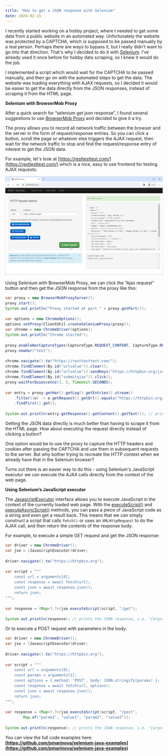 ```yaml
---
title: "How to get a JSON response with Selenium"
date: 2024-02-15
---
```


I recently started working on a hobby project, where I needed to get some data from a public website in an automated way.
Unfortunately the website was protected by a CAPTCHA, which is supposed to be passed manually by a real person. 
Perhaps there are ways to bypass it, but I really didn't want to go into that direction. 
That's why I decided to do it with [Selenium](https://www.selenium.dev/documentation/webdriver/).
I’ve already used it once before for hobby data scraping, so I knew it would do the job.

I implemented a script which would wait for the CAPTCHA to be passed manually, and then go on with the automated steps to get the data. 
The website was loading everything with AJAX requests, so I decided it would be easier to get the data directly from the JSON responses, 
instead of scraping it from the HTML page.

**Selenium with BrowserMob Proxy**

After a quick search for “selenium get json response”, I found several suggestions to use
[BrowserMob Proxy](https://github.com/lightbody/browsermob-proxy) and decided to give it a try.

The proxy allows you to record all network traffic between the browser and the server in the form of request/response entries. 
So you can click a button, scroll the page or whatever else triggers the AJAX request, then wait for the network traffic to stop 
and find the request/response entry of interest to get the JSON data.

For example, let's look at [https://resttesttest.com/](https://resttesttest.com/)
which is a nice, easy to use frontend for testing AJAX requests:

![Screenshot of resttesttest.com website](/assets/images/2024-02-15/rest_test_website.png)

Using Selenium with BrowserMob Proxy, we can click the “Ajax request” button and then get the JSON response from the proxy like this:

```java
var proxy = new BrowserMobProxyServer();
proxy.start();
System.out.println("Proxy started at port " + proxy.getPort());

var options = new ChromeOptions();
options.setProxy(ClientUtil.createSeleniumProxy(proxy));
var chrome = new ChromeDriver(options);
System.out.println("Chrome started");

proxy.enableHarCaptureTypes(CaptureType.REQUEST_CONTENT, CaptureType.RESPONSE_CONTENT);
proxy.newHar("test");

chrome.navigate().to("https://resttesttest.com/");
chrome.findElement(By.id("urlvalue")).clear();
chrome.findElement(By.id("urlvalue")).sendKeys("https://httpbin.org/json");
chrome.findElement(By.id("submitajax")).click();		
proxy.waitForQuiescence(1, 5, TimeUnit.SECONDS);

var entry = proxy.getHar().getLog().getEntries().stream()
    .filter((e) -> e.getRequest().getUrl().equals("https://httpbin.org/json"))
    .findFirst().get();

System.out.println(entry.getResponse().getContent().getText()); // prints the JSON response
```

Getting the JSON data directly is much better than having to scrape it from the HTML page.
How about executing the request directly instead of clicking a button?

One option would be to use the proxy to capture the HTTP headers and cookies after passing 
the CAPTCHA and use them in subsequent requests to the server. But why bother trying to 
recreate the HTTP context when we already have that in the Selenium browser? 

Turns out there is an easier way to do this - using Selenium's JavaScript executor 
we can execute the AJAX calls directly from the context of the web page.


**Using Selenium’s JavaScript executor**

The [JavascriptExecutor](https://www.selenium.dev/selenium/docs/api/java/org/openqa/selenium/JavascriptExecutor.html)
interface allows you to execute JavaScript in the context of the currently loaded web page. 
With the [executeScript()](https://www.selenium.dev/selenium/docs/api/java/org/openqa/selenium/JavascriptExecutor.html#executeScript(java.lang.String,java.lang.Object...))
and [executeAsyncScript()](https://www.selenium.dev/selenium/docs/api/java/org/openqa/selenium/JavascriptExecutor.html#executeAsyncScript(java.lang.String,java.lang.Object...)) 
methods, you can pass a piece of JavaScript code as a string and even get a result back.
This means that we can simply construct a script that calls `fetch()` or uses an `XMLHttpRequest` to do the AJAX call, 
and then return the contents of the response body.

For example, to execute a simple GET request and get the JSON response:

```java
var driver = new ChromeDriver();
var jse = (JavascriptExecutor)driver;

driver.navigate().to("https://httpbin.org");

var script = """
    const url = arguments[0];
    const response = await fetch(url);
    const json = await response.json();
    return json;
""";

var response = (Map<?,?>)jse.executeScript(script, "/get");

System.out.println(response); // prints the JSON response, i.e. "{args={}, headers={...}, origin=YOUR_IP_ADDRESS, url=https://httpbin.org/get}"
```

Or to execute a POST request with parameters in the body:

```java
var driver = new ChromeDriver();
var jse = (JavascriptExecutor)driver;

driver.navigate().to("https://httpbin.org");

var script = """
    const url = arguments[0];
    const params = arguments[1];
    const options = { method: 'POST', body: JSON.stringify(params) };
    const response = await fetch(url, options);
    const json = await response.json();
    return json;
""";

var response = (Map<?,?>)jse.executeScript(script, "/post",
        Map.of("param1", "value1", "param2", "value2"));

System.out.println(response); // prints the JSON response, i.e. "{args={}, data={"param1":"value1","param2":"value2"}, ..., url=https://httpbin.org/post}"
```


You can view the full code examples here:
__[https://github.com/pmarinova/selenium-java-examples](https://github.com/pmarinova/selenium-java-examples)__